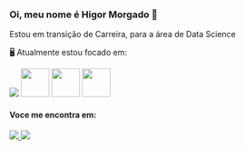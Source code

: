 ### Oi, meu nome é Higor Morgado 👋
Estou em transição de Carreira, para a área de Data Science

🖥️ Atualmente estou focado em:

<div display="inline">
  <img src="https://img.shields.io/badge/power_bi-F2C811?style=for-the-badge&logo=powerbi&logoColor=black" />
  <img width="50" heigth="50" src="https://cdn.jsdelivr.net/gh/devicons/devicon/icons/python/python-original-wordmark.svg" />
  <img width="50" heigth="50" src="https://cdn.jsdelivr.net/gh/devicons/devicon/icons/pandas/pandas-original-wordmark.svg" />
  <img width="50" heigth="80" src="https://cdn.jsdelivr.net/gh/devicons/devicon/icons/mysql/mysql-original-wordmark.svg" />
        
 <div>
   
  
#### Voce me encontra em:

<a href="https://www.linkedin.com/in/higor-morgado">
  <img src="https://img.shields.io/badge/linkedin-%230077B5.svg?style=for-the-badge&logo=linkedin&logoColor=white)" />
</a> 

<a href="https://www.instagram.com/higormorgado/">
  <img src="https://img.shields.io/badge/Instagram-%23E4405F.svg?style=for-the-badge&logo=Instagram&logoColor=white)" />
</a> 
   
 
